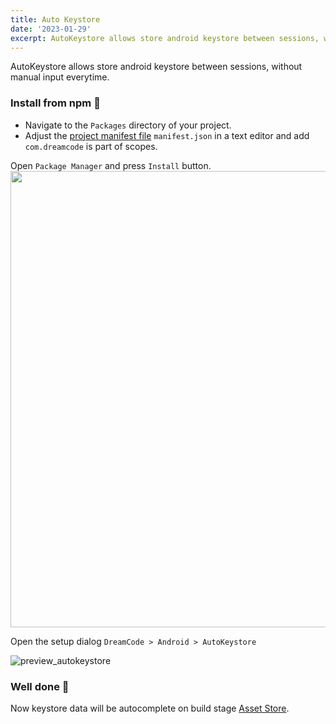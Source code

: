 ```yaml
---
title: Auto Keystore
date: '2023-01-29'
excerpt: AutoKeystore allows store android keystore between sessions, without manual input everytime.
---
```

AutoKeystore allows store android keystore between sessions, without manual input everytime.

### Install from npm 🤖
* Navigate to the `Packages` directory of your project.
* Adjust the [project manifest file](https://docs.unity3d.com/Manual/upm-manifestPrj.html) `manifest.json` in a text editor and add `com.dreamcode` is part of scopes.
  
Open `Package Manager` and press `Install` button.
<img src="https://user-images.githubusercontent.com/7010398/187045087-76c3bf90-f023-46d5-a794-9657d9398548.png" width="730">

Open the setup dialog `DreamCode > Android > AutoKeystore`

![preview_autokeystore](https://user-images.githubusercontent.com/7010398/188006008-336628ff-39b7-42b9-820b-e2f21a5513da.png)

### Well done 🤝
Now keystore data will be autocomplete on build stage
[Asset Store](https://assetstore.unity.com/packages/slug/232044).

